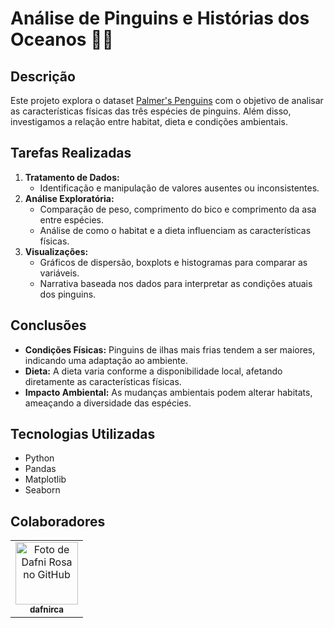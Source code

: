 # Análise de Pinguins e Histórias dos Oceanos 🐧🌊

## Descrição
Este projeto explora o dataset [Palmer's Penguins](https://www.kaggle.com/datasets/allisonhorst/palmer-penguins) com o objetivo de analisar as características físicas das três espécies de pinguins. Além disso, investigamos a relação entre habitat, dieta e condições ambientais.

## Tarefas Realizadas
1. **Tratamento de Dados:**
   - Identificação e manipulação de valores ausentes ou inconsistentes.
2. **Análise Exploratória:**
   - Comparação de peso, comprimento do bico e comprimento da asa entre espécies.
   - Análise de como o habitat e a dieta influenciam as características físicas.
3. **Visualizações:**
   - Gráficos de dispersão, boxplots e histogramas para comparar as variáveis.
   - Narrativa baseada nos dados para interpretar as condições atuais dos pinguins.

## Conclusões
- **Condições Físicas:** Pinguins de ilhas mais frias tendem a ser maiores, indicando uma adaptação ao ambiente.
- **Dieta:** A dieta varia conforme a disponibilidade local, afetando diretamente as características físicas.
- **Impacto Ambiental:** As mudanças ambientais podem alterar habitats, ameaçando a diversidade das espécies.

## Tecnologias Utilizadas
- Python
- Pandas
- Matplotlib
- Seaborn

## Colaboradores

<table>
  <tr>
    <td align="center">
      <a href="http://github.com/dafnirca">
        <img src="https://avatars.githubusercontent.com/u/109047245?v=4" width="100px;" alt="Foto de Dafni Rosa no GitHub"/><br>
        <sub>
          <b>dafnirca</b>
        </sub>
      </a>
    </td>
  </tr>
</table>
